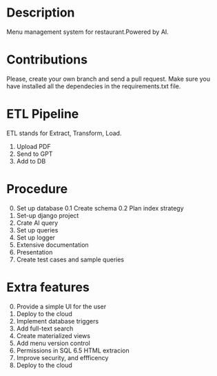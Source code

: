 # Description

Menu management system for restaurant.Powered by AI.

# Contributions

Please, create your own branch and send a pull request. Make sure you have installed all the dependecies in the requirements.txt file.

# ETL Pipeline
ETL stands for Extract, Transform, Load.

1. Upload PDF
2. Send to GPT
3. Add to DB


# Procedure 

0. Set up database
      0.1 Create schema
      0.2 Plan index strategy
1. Set-up django project
2. Crate AI query 
3. Set up queries 
4. Set up logger
5. Extensive documentation
6. Presentation
7. Create test cases and sample queries  



# Extra features
0. Provide a simple UI for the user
1. Deploy to the cloud
2. Implement database triggers
3. Add full-text search
4. Create materialized views
5. Add menu version control
6. Permissions in SQL
6.5 HTML extracion
8. Improve security, and effficency
9. Deploy to the cloud
